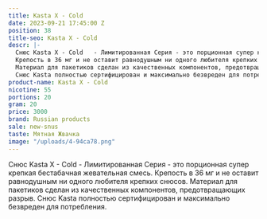 ```yaml
---
title: Kasta X - Cold
date: 2023-09-21 17:45:00 Z
position: 38
title-seo: Kasta X - Cold
descr: |-
  Снюс Kasta X - Cold   - Лимитированная Серия - это порционная супер крепкая бестабачная жевательная смесь.
  Крепость в 36 мг и не оставит равнодушным ни одного любителя крепких снюсов.
  Материал для пакетиков сделан из качественных компонентов, предотвращающих разрыв.
  Снюс Kasta полностью сертифицирован и максимально безвреден для потребления.
product-name: Kasta X - Cold
nicotine: 55
portions: 20
gram: 20
price: 3000
brand: Russian products
sale: new-snus
taste: Мятная Жвачка
image: "/uploads/4-94ca78.png"
---
```


Снюс Kasta X - Cold   - Лимитированная Серия - это порционная супер крепкая бестабачная жевательная смесь.
Крепость в 36 мг и не оставит равнодушным ни одного любителя крепких снюсов.
Материал для пакетиков сделан из качественных компонентов, предотвращающих разрыв.
Снюс Kasta полностью сертифицирован и максимально безвреден для потребления.